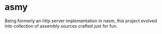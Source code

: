 # asmy

Being formerly an http server implementation in nasm, this project evolved into collection of assembly sources crafted just for fun. 
